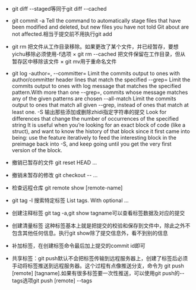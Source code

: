 * git diff --staged等同于git diff --cached
* git commit -a Tell the command to automatically stage files that have been modified and deleted, but new files you have not told Git about are not affected.相当于提交前不用执行git add

* git rm 把文件从工作目录移除。如果更改了某个文件，并已经暂存，要想yichu移除必须使用-f选项
× git rm --cached 把文件保留在工作目录，但从暂存区中移除该文件
× git mv用于重命名文件

* git log
-author=<pattern>, --committer=<pattern> 
Limit the commits output to ones with author/committer header lines that match the specified
--grep=<pattern>
Limit the commits output to ones with log message that matches the specified pattern.With more than one --grep=<pattern>, commits whose message matches any of the given patterns are chosen
--all-match
Limit the commits output to ones that match all given --grep, instead of ones that match at least one.
-S<string> 输出那些添加或删除zhidi指定字符串的提交
Look for differences that change the number of occurrences of the specified string
It is useful when you’re looking for an exact block of code (like a struct), and want to know the history of that block since it first came into being: use the feature iteratively to feed the interesting block in the preimage back into -S, and keep going until you get the very first version of the block.

* 撤销已暂存的文件 git reset HEAD <file>...
* 撤销未暂存的修改 git checkout -- <file>...


* 检查远程仓库 git remote show [remote-name]



* git tag -l 搜索特定标签
List tags. With optional <pattern>...


* 创建注释标签 git tag -a,git show tagname可以查看标签数据及对应的提交
* 创建清量标签 这种标签基本上就是把提交的校验和保存到文件中，除此之外不包含其他任何信息。执行git show除了提交信息外，看不到别的信息
* 补加标签，在创建标签命令最后加上提交的commit id即可
* 共享标签：git push默认不会把标签传输到远程服务器上，创建了标签后必须手动将标签推送到远程服务器。这个过程有点像推送分支，命令为
git push [remote] [tagname].如果有很多标签要一次性推送，可以使用git push的--tags选项git push [remote] --tags







